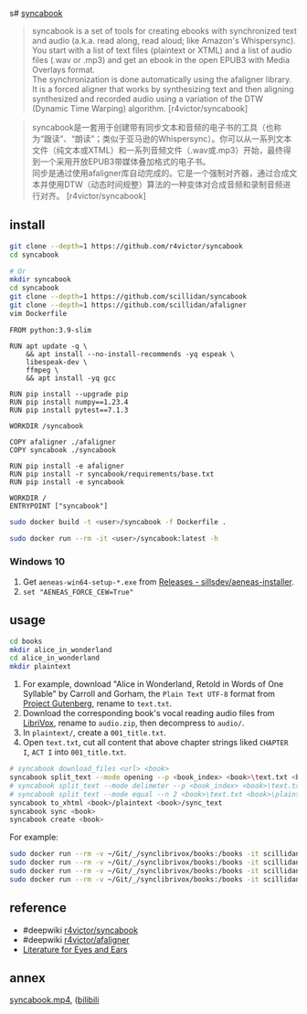 s# [syncabook](https://github.com/r4victor/syncabook)

> syncabook is a set of tools for creating ebooks with synchronized text and audio (a.k.a. read along, read aloud; like Amazon's Whispersync). You start with a list of text files (plaintext or XTML) and a list of audio files (.wav or .mp3) and get an ebook in the open EPUB3 with Media Overlays format.  
> The synchronization is done automatically using the afaligner library. It is a forced aligner that works by synthesizing text and then aligning synthesized and recorded audio using a variation of the DTW (Dynamic Time Warping) algorithm. [r4victor/syncabook]

> syncabook是一套用于创建带有同步文本和音频的电子书的工具（也称为“跟读”、“朗读”；类似于亚马逊的Whispersync）。你可以从一系列文本文件（纯文本或XTML）和一系列音频文件（.wav或.mp3）开始，最终得到一个采用开放EPUB3带媒体叠加格式的电子书。  
> 同步是通过使用afaligner库自动完成的。它是一个强制对齐器，通过合成文本并使用DTW（动态时间规整）算法的一种变体对合成音频和录制音频进行对齐。 [r4victor/syncabook]

## install

```sh
git clone --depth=1 https://github.com/r4victor/syncabook
cd syncabook
```

```sh
# Or
mkdir syncabook
cd syncabook
git clone --depth=1 https://github.com/scillidan/syncabook
git clone --depth=1 https://github.com/scillidan/afaligner
vim Dockerfile
```

```
FROM python:3.9-slim

RUN apt update -q \
	&& apt install --no-install-recommends -yq espeak \
	libespeak-dev \
	ffmpeg \
	&& apt install -yq gcc

RUN pip install --upgrade pip
RUN pip install numpy==1.23.4
RUN pip install pytest==7.1.3

WORKDIR /syncabook

COPY afaligner ./afaligner
COPY syncabook ./syncabook

RUN pip install -e afaligner
RUN pip install -r syncabook/requirements/base.txt
RUN pip install -e syncabook

WORKDIR /
ENTRYPOINT ["syncabook"]
```

```sh
sudo docker build -t <user>/syncabook -f Dockerfile .
```

```sh
sudo docker run --rm -it <user>/syncabook:latest -h
```

### Windows 10

1. Get `aeneas-win64-setup-*.exe` from [Releases - sillsdev/aeneas-installer](https://github.com/sillsdev/aeneas-installer/releases).
2. `set "AENEAS_FORCE_CEW=True"`

## usage

```sh
cd books
mkdir alice_in_wonderland
cd alice_in_wonderland
mkdir plaintext
```

1. For example, download "Alice in Wonderland, Retold in Words of One Syllable" by Carroll and Gorham, the `Plain Text UTF-8` format from [Project Gutenberg](https://www.gutenberg.org/ebooks/19551), rename to `text.txt`.
2. Download the corresponding book's vocal reading audio files from [LibriVox](https://librivox.org/alice-in-wonderland-retold-in-words-of-one-syllable-by-jc-gorham/), rename to `audio.zip`, then decompress to `audio/`.
3. In `plaintext/`, create a `001_title.txt`.
4. Open `text.txt`, cut all content that above chapter strings liked `CHAPTER I`, `ACT I` into `001_title.txt`.

```sh
# syncabook download_files <url> <book>
syncabook split_text --mode opening --p <book_index> <book>\text.txt <book>\plaintext
# syncabook split_text --mode delimeter --p <book_index> <book>\text.txt <book>\plaintext
# syncabook split_text --mode equal --n 2 <book>\text.txt <book>\plaintext
syncabook to_xhtml <book>/plaintext <book>/sync_text
syncabook sync <book>
syncabook create <book>
```

For example:

```sh
sudo docker run --rm -v ~/Git/_/synclibrivox/books:/books -it scillidan/syncabook:latest split_text --mode opening --p CHAPTER books/alice_in_wonderland/text.txt books/alice_in_wonderland/plaintext
sudo docker run --rm -v ~/Git/_/synclibrivox/books:/books -it scillidan/syncabook:latest to_xhtml books/alice_in_wonderland/plaintext books/alice_in_wonderland/sync_text
sudo docker run --rm -v ~/Git/_/synclibrivox/books:/books -it scillidan/syncabook:latest sync books/alice_in_wonderland
sudo docker run --rm -v ~/Git/_/synclibrivox/books:/books -it scillidan/syncabook:latest create books/alice_in_wonderland
```

## reference

- #deepwiki [r4victor/syncabook](https://deepwiki.com/r4victor/syncabook)
- #deepwiki [r4victor/afaligner](https://deepwiki.com/r4victor/afaligner)
- [Literature for Eyes and Ears](https://www.youtube.com/@literature_for_eyes_and_ears/videos)

[^1]: [Installing aeneas - Linux](https://github.com/readbeyond/aeneas/blob/master/wiki/INSTALL.md#linux)

## annex

[syncabook.mp4](https://scillidan.github.io/media_cheat/bin/syncabook.mp4), ([bilibili](https://www.bilibili.com/video/BV1hJYBzfEpt)
